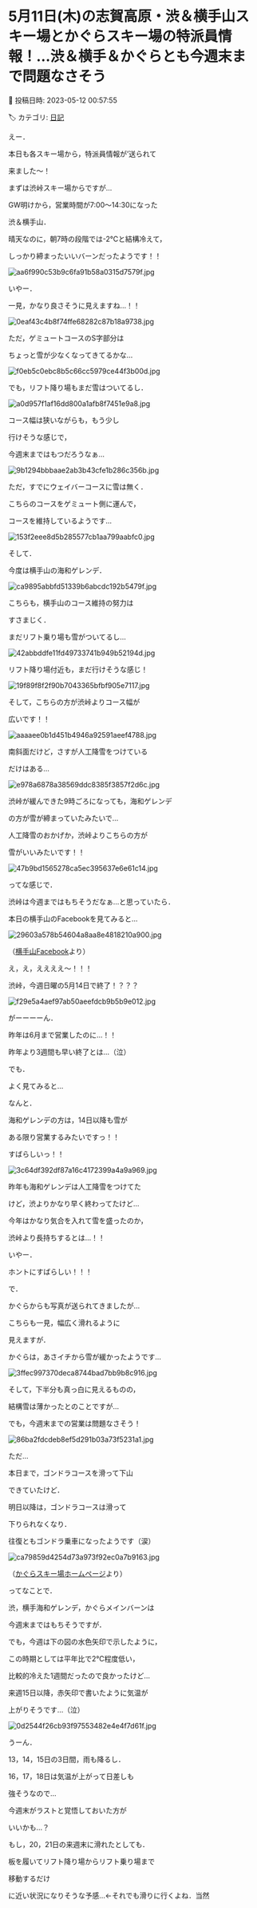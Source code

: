 # 5月11日(木)の志賀高原・渋＆横手山スキー場とかぐらスキー場の特派員情報！…渋＆横手＆かぐらとも今週末まで問題なさそう

📅 投稿日時: 2023-05-12 00:57:55

🏷️ カテゴリ: [日記](cc4b5682fb7b8b144980957a978653fb0.md)

えー．


本日も各スキー場から，特派員情報が’送られて


来ました～！





まずは渋峠スキー場からですが…


GW明けから，営業時間が7:00～14:30になった


渋＆横手山．


晴天なのに，朝7時の段階では-2℃と結構冷えて，


しっかり締まったいいバーンだったようです！！




![aa6f990c53b9c6fa91b58a0315d7579f.jpg](images/aa6f990c53b9c6fa91b58a0315d7579f.jpg)







いやー．


一見，かなり良さそうに見えますね…！！




![0eaf43c4b8f74ffe68282c87b18a9738.jpg](images/0eaf43c4b8f74ffe68282c87b18a9738.jpg)







ただ，ゲミュートコースのS字部分は


ちょっと雪が少なくなってきてるかな…




![f0eb5c0ebc8b5c66cc5979ce44f3b00d.jpg](images/f0eb5c0ebc8b5c66cc5979ce44f3b00d.jpg)







でも，リフト降り場もまだ雪はついてるし．




![a0d957f1af16dd800a1afb8f7451e9a8.jpg](images/a0d957f1af16dd800a1afb8f7451e9a8.jpg)




コース幅は狭いながらも，もう少し


行けそうな感じで，


今週末まではもつだろうなぁ…




![9b1294bbbaae2ab3b43cfe1b286c356b.jpg](images/9b1294bbbaae2ab3b43cfe1b286c356b.jpg)







ただ，すでにウェイバーコースに雪は無く．


こちらのコースをゲミュート側に運んで，


コースを維持しているようです…




![153f2eee8d5b285577cb1aa799aabfc0.jpg](images/153f2eee8d5b285577cb1aa799aabfc0.jpg)







そして．


今度は横手山の海和ゲレンデ．




![ca9895abbfd51339b6abcdc192b5479f.jpg](images/ca9895abbfd51339b6abcdc192b5479f.jpg)







こちらも，横手山のコース維持の努力は


すさまじく．


まだリフト乗り場も雪がついてるし…




![42abbddfe11fd49733741b949b52194d.jpg](images/42abbddfe11fd49733741b949b52194d.jpg)




リフト降り場付近も，まだ行けそうな感じ！




![19f89f8f2f90b7043365bfbf905e7117.jpg](images/19f89f8f2f90b7043365bfbf905e7117.jpg)







そして，こちらの方が渋峠よりコース幅が


広いです！！




![aaaaee0b1d451b4946a92591aeef4788.jpg](images/aaaaee0b1d451b4946a92591aeef4788.jpg)




南斜面だけど，さすが人工降雪をつけている


だけはある…




![e978a6878a38569ddc8385f3857f2d6c.jpg](images/e978a6878a38569ddc8385f3857f2d6c.jpg)




渋峠が緩んできた9時ごろになっても，海和ゲレンデ


の方が雪が締まっていたみたいで…


人工降雪のおかげか，渋峠よりこちらの方が


雪がいいみたいです！！




![47b9bd1565278ca5ec395637e6e61c14.jpg](images/47b9bd1565278ca5ec395637e6e61c14.jpg)







ってな感じで．


渋峠は今週まではもちそうだなぁ…と思っていたら．


本日の横手山のFacebookを見てみると…







![29603a578b54604a8aa8e4818210a900.jpg](images/29603a578b54604a8aa8e4818210a900.jpg)




（[横手山Facebook](https://www.facebook.com/yokoteyama2307/)より）





え，え，ええええ～！！！


渋峠，今週日曜の5月14日で終了！？？？







![f29e5a4aef97ab50aeefdcb9b5b9e012.jpg](images/f29e5a4aef97ab50aeefdcb9b5b9e012.jpg)







がーーーーん．


昨年は6月まで営業したのに…！！


昨年より3週間も早い終了とは…（泣）





でも．


よく見てみると…


なんと．


海和ゲレンデの方は，14日以降も雪が


ある限り営業するみたいですっ！！


すばらしいっ！！







![3c64df392df87a16c4172399a4a9a969.jpg](images/3c64df392df87a16c4172399a4a9a969.jpg)







昨年も海和ゲレンデは人工降雪をつけてた


けど，渋よりかなり早く終わってたけど…


今年はかなり気合を入れて雪を盛ったのか，


渋峠より長持ちするとは…！！


いやー．


ホントにすばらしい！！！





で．


かぐらからも写真が送られてきましたが…


こちらも一見，幅広く滑れるように


見えますが．


かぐらは，あさイチから雪が緩かったようです…




![3ffec997370deca8744bad7bb9b8c916.jpg](images/3ffec997370deca8744bad7bb9b8c916.jpg)




そして，下半分も真っ白に見えるものの，


結構雪は薄かったとのことですが…


でも，今週末までの営業は問題なさそう！




![86ba2fdcdeb8ef5d291b03a73f5231a1.jpg](images/86ba2fdcdeb8ef5d291b03a73f5231a1.jpg)







ただ…


本日まで，ゴンドラコースを滑って下山


できていたけど．


明日以降は，ゴンドラコースは滑って


下りられなくなり．


往復ともゴンドラ乗車になったようです（涙）




![ca79859d4254d73a973f92ec0a7b9163.jpg](images/ca79859d4254d73a973f92ec0a7b9163.jpg)




（[かぐらスキー場ホームページ](https://www.princehotels.co.jp/file.jsp?id=409767)より）





ってなことで．


渋，横手海和ゲレンデ，かぐらメインバーンは


今週末まではもちそうですが．





でも，今週は下の図の水色矢印で示したように，


この時期としては平年比で2℃程度低い，


比較的冷えた1週間だったので良かったけど…


来週15日以降，赤矢印で書いたように気温が


上がりそうです…（泣）




![0d2544f26cb93f97553482e4e4f7d61f.jpg](images/0d2544f26cb93f97553482e4e4f7d61f.jpg)







うーん．


13，14，15日の3日間，雨も降るし．


16，17，18日は気温が上がって日差しも


強そうなので…


今週末がラストと覚悟しておいた方が


いいかも…？





もし，20，21日の来週末に滑れたとしても．


板を履いてリフト降り場からリフト乗り場まで


移動するだけ


に近い状況になりそうな予感…←それでも滑りに行くよね．当然
